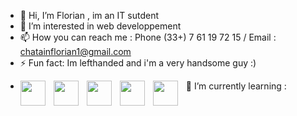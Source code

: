 - 👋 Hi, I’m Florian , im an IT sutdent 
- 👀 I’m interested in web developpement 
- 📫 How you can reach me : Phone (33+) 7 61 19 72 15 / Email : chatainflorian1@gmail.com
- ⚡ Fun fact: Im lefthanded and i'm a very handsome guy :)

<!---
Zedi13/Zedi13 is a ✨ special ✨ repository because its `README.md` (this file) appears on your GitHub profile.
You can click the Preview link to take a look at your changes.
--->


- 🌱 I’m currently learning : <img align="left" width="40px" style="padding-right:10px;" src="https://cdn.jsdelivr.net/gh/devicons/devicon/icons/php/php-original.svg" /> <img align="left" width="40px" style="padding-right:10px;"  src="https://cdn.jsdelivr.net/gh/devicons/devicon/icons/html5/html5-original-wordmark.svg" />  <img align="left" width="40px" style="padding-right:10px;" src="https://cdn.jsdelivr.net/gh/devicons/devicon/icons/css3/css3-original-wordmark.svg" /> <img align="left" width="40px" style="padding-right:10px;"  src="https://cdn.jsdelivr.net/gh/devicons/devicon/icons/javascript/javascript-original.svg" />  <img align="left" width="40px" style="padding-right:10px;" 
 src="https://cdn.jsdelivr.net/gh/devicons/devicon/icons/c/c-original.svg" /> 
          
          
          
          
          
          
